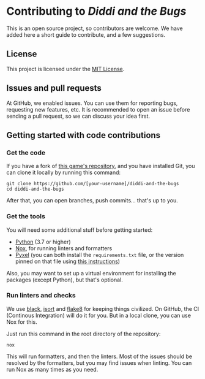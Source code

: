 # Contributing to _Diddi and the Bugs_

This is an open source project, so contributors are welcome. We have added here a short guide to contribute, and a few suggestions.

## License

This project is licensed under the [MIT License](https://github.com/DiddiLeija/diddi-and-the-bugs/blob/main/LICENSE).

## Issues and pull requests

At GitHub, we enabled issues. You can use them for reporting bugs, requesting new features, etc. It is recommended to open an issue before
sending a pull request, so we can discuss your idea first.

## Getting started with code contributions

### Get the code

If you have a fork of [this game's repository](https://github.com/DiddiLeija/diddi-and-the-bugs), and you have
installed Git, you can clone it locally by running this command:

```
git clone https://github.com/[your-username]/diddi-and-the-bugs
cd diddi-and-the-bugs
```

After that, you can open branches, push commits... that's up to you.

### Get the tools

You will need some additional stuff before getting started:

- [Python](https://python.org) (3.7 or higher)
- [Nox](https://nox.thea.codes), for running linters and formatters
- [Pyxel](https://github.com/kitao/pyxel) (you can both install the `requirements.txt` file,
  or the version pinned on that file using [this instructions](https://github.com/kitao/pyxel#how-to-install))

Also, you may want to set up a virtual environment for installing the packages (except Python), but that's optional.

### Run linters and checks

We use [black](https://github.com/psf/black), [isort](https://github.com/PyCQA/isort) and [flake8](https://github.com/PyCQA/flake8) for keeping
things civilized. On GitHub, the CI (Continous Integration) will do it for you. But in a local clone, you can use Nox for this.

Just run this command in the root directory of the repository:

```
nox
```

This will run formatters, and then the linters. Most of the issues should be resolved by the formatters, but you may find issues when linting. You
can run Nox as many times as you need.

